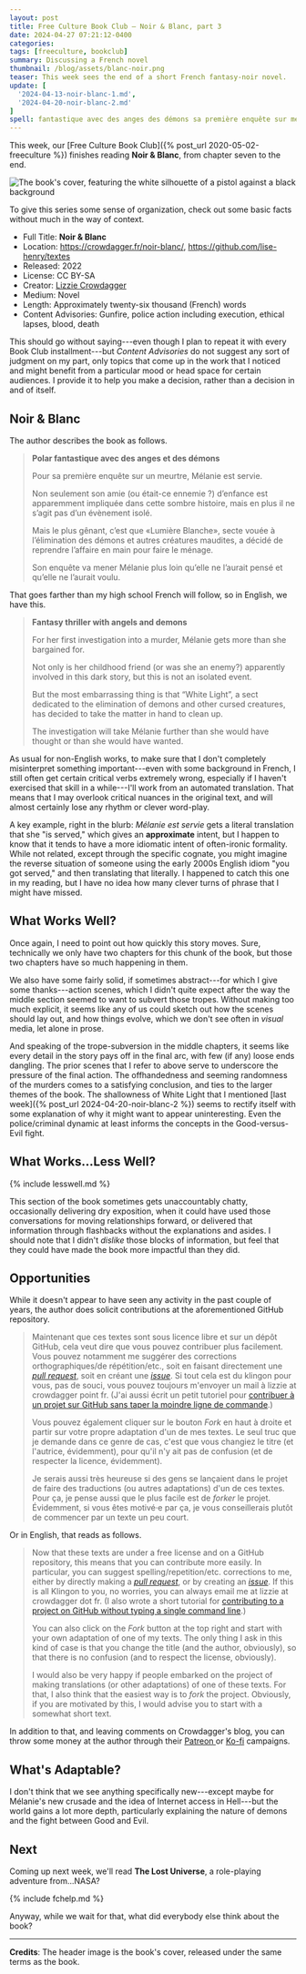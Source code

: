 ```yaml
---
layout: post
title: Free Culture Book Club — Noir & Blanc, part 3
date: 2024-04-27 07:21:12-0400
categories:
tags: [freeculture, bookclub]
summary: Discussing a French novel
thumbnail: /blog/assets/blanc-noir.png
teaser: This week sees the end of a short French fantasy-noir novel.
update: [
  '2024-04-13-noir-blanc-1.md',
  '2024-04-20-noir-blanc-2.md'
]
spell: fantastique avec des anges des démons sa première enquête sur meurtre servie seulement amie ou était ennemie enfance apparemment impliquée dans cette sombre histoire mais il ne agit évènement isolé Mais le gênant que Lumière secte vouée élimination autres créatures maudites décidé reprendre affaire faire enquête va mener qu elle aurait pensé voulu Delaur Maintenant que ces textes sont sous licence libre dépôt cela veut vous pouvez contribuer facilement notamment suggérer orthographiques répétition soit faisant directement une soit créant cela du klingon souci toujours envoyer lizzie crowdagger fr aussi écrit petit tutoriel contribuer projet moindre ligne commande également cliquer bouton haut droite partir votre propre seul truc je demande cas changiez titre autrice évidemment ait très heureuse lançaient traductions forker êtes motivé ça conseillerais plutôt commencer texte peu Ko-fi
---
```


This week, our [Free Culture Book Club]({% post_url 2020-05-02-freeculture %}) finishes reading **Noir & Blanc**, from chapter seven to the end.

![The book's cover, featuring the white silhouette of a pistol against a black background](/blog/assets/blanc-noir.png "Maybe not the most auspicious start, but we've definitely had worse...")

To give this series some sense of organization, check out some basic facts without much in the way of context.

 * Full Title:  **Noir & Blanc**
 * Location:  <https://crowdagger.fr/noir-blanc/>, <https://github.com/lise-henry/textes>
 * Released:  2022
 * License:  CC BY-SA
 * Creator:  [Lizzie Crowdagger](https://crowdagger.fr/)
 * Medium:  Novel
 * Length:  Approximately twenty-six thousand (French) words
 * Content Advisories:  Gunfire, police action including execution, ethical lapses, blood, death

This should go without saying---even though I plan to repeat it with every Book Club installment---but *Content Advisories* do not suggest any sort of judgment on my part, only topics that come up in the work that I noticed and might benefit from a particular mood or head space for certain audiences.  I provide it to help you make a decision, rather than a decision in and of itself.

## Noir & Blanc

The author describes the book as follows.

 > **Polar fantastique avec des anges et des démons**
 >
 > Pour sa première enquête sur un meurtre, Mélanie est servie.
 >
 > Non seulement son amie (ou était-ce ennemie ?) d’enfance est apparemment impliquée dans cette sombre histoire, mais en plus il ne s’agit pas d’un évènement isolé.
 >
 > Mais le plus gênant, c’est que «Lumière Blanche», secte vouée à l’élimination des démons et autres créatures maudites, a décidé de reprendre l’affaire en main pour faire le ménage.
 >
 > Son enquête va mener Mélanie plus loin qu’elle ne l’aurait pensé et qu’elle ne l’aurait voulu.

That goes farther than my high school French will follow, so in English, we have this.

 > **Fantasy thriller with angels and demons**
 >
 > For her first investigation into a murder, Mélanie gets more than she bargained for.
 >
 > Not only is her childhood friend (or was she an enemy?) apparently involved in this dark story, but this is not an isolated event.
 >
 > But the most embarrassing thing is that “White Light”, a sect dedicated to the elimination of demons and other cursed creatures, has decided to take the matter in hand to clean up.
 >
 > The investigation will take Mélanie further than she would have thought or than she would have wanted.

As usual for non-English works, to make sure that I don't completely misinterpret something important---even with some background in French, I still often get certain critical verbs extremely wrong, especially if I haven't exercised that skill in a while---I'll work from an automated translation.  That means that I may overlook critical nuances in the original text, and will almost certainly lose any rhythm or clever word-play.

A key example, right in the blurb:  *Mélanie est servie* gets a literal translation that she "is served," which gives an **approximate** intent, but I happen to know that it tends to have a more idiomatic intent of often-ironic formality.  While not related, except through the specific cognate, you might imagine the reverse situation of someone using the early 2000s English idiom "you got served," and then translating that literally.  I happened to catch this one in my reading, but I have no idea how many clever turns of phrase that I might have missed.

## What Works Well?

Once again, I need to point out how quickly this story moves.  Sure, technically we only have two chapters for this chunk of the book, but those two chapters have so much happening in them.

We also have some fairly solid, if sometimes abstract---for which I give some thanks---action scenes, which I didn't quite expect after the way the middle section seemed to want to subvert those tropes.  Without making too much explicit, it seems like any of us could sketch out how the scenes should lay out, and how things evolve, which we don't see often in *visual* media, let alone in prose.

And speaking of the trope-subversion in the middle chapters, it seems like every detail in the story pays off in the final arc, with few (if any) loose ends dangling.  The prior scenes that I refer to above serve to underscore the pressure of the final action.  The offhandedness and seeming randomness of the murders comes to a satisfying conclusion, and ties to the larger themes of the book.  The shallowness of White Light that I mentioned [last week]({% post_url 2024-04-20-noir-blanc-2 %}) seems to rectify itself with some explanation of why it might want to appear uninteresting.  Even the police/criminal dynamic at least informs the concepts in the Good-versus-Evil fight.

## What Works...Less Well?

{% include lesswell.md %}

This section of the book sometimes gets unaccountably chatty, occasionally delivering dry exposition, when it could have used those conversations for moving relationships forward, or delivered that information through flashbacks without the explanations and asides.  I should note that I didn't *dislike* those blocks of information, but feel that they could have made the book more impactful than they did.

## Opportunities

While it doesn't appear to have seen any activity in the past couple of years, the author does solicit contributions at the aforementioned GitHub repository.

 > Maintenant que ces textes sont sous licence libre et sur un dépôt GitHub, cela veut dire que vous pouvez contribuer plus facilement. Vous pouvez notamment me suggérer des corrections orthographiques/de répétition/etc., soit en faisant directement une [_pull request_](https://github.com/Crowdagger/textes/pulls), soit en créant une [_issue_](https://github.com/Crowdagger/textes/issues). Si tout cela est du klingon pour vous, pas de souci, vous pouvez toujours m'envoyer un mail à lizzie at crowdagger point fr. (J'ai aussi écrit un petit tutoriel pour [contribuer à un projet sur GitHub sans taper la moindre ligne de commande](http://crowdagger.fr/blog/index.php?post/2017/03/22/Tutoriel-%3A-contribuer-%C3%A0-un-projet-sur-Github).)
 >
 > Vous pouvez également cliquer sur le bouton _Fork_ en haut à droite et partir sur votre propre adaptation d'un de mes textes. Le seul truc que je demande dans ce genre de cas, c'est que vous changiez le titre (et l'autrice, évidemment), pour qu'il n'y ait pas de confusion (et de respecter la licence, évidemment).
 >
 > Je serais aussi très heureuse si des gens se lançaient dans le projet de faire des traductions (ou autres adaptations) d'un de ces textes. Pour ça, je pense aussi que le plus facile est de _forker_ le projet. Évidemment, si vous êtes motivé·e par ça, je vous conseillerais plutôt de commencer par un texte un peu court.

Or in English, that reads as follows.

 > Now that these texts are under a free license and on a GitHub repository, this means that you can contribute more easily. In particular, you can suggest spelling/repetition/etc. corrections to me, either by directly making a [_pull request_](https://github.com/Crowdagger/textes/pulls), or by creating an [_issue_](https://github.com/Crowdagger/textes/issues). If this is all Klingon to you, no worries, you can always email me at lizzie at crowdagger dot fr. (I also wrote a short tutorial for [contributing to a project on GitHub without typing a single command line](http://crowdagger.fr/blog/index.php?post/2017/03/22/Tutoriel-%3A-contribuer-%C3%A0-un-projet-sur-Github).)
 >
 > You can also click on the _Fork_ button at the top right and start with your own adaptation of one of my texts. The only thing I ask in this kind of case is that you change the title (and the author, obviously), so that there is no confusion (and to respect the license, obviously).
 >
 > I would also be very happy if people embarked on the project of making translations (or other adaptations) of one of these texts. For that, I also think that the easiest way is to _fork_ the project. Obviously, if you are motivated by this, I would advise you to start with a somewhat short text.

In addition to that, and leaving comments on Crowdagger's blog, you can throw some money at the author through their [Patreon <i class="fab fa-patreon"></i>](https://www.patreon.com/crowdagger) or [Ko-fi](https://ko-fi.com/crowdagger) campaigns.

## What's Adaptable?

I don't think that we see anything specifically new---except maybe for Mélanie's new crusade and the idea of Internet access in Hell---but the world gains a lot more depth, particularly explaining the nature of demons and the fight between Good and Evil.

## Next

Coming up next week, we'll read **The Lost Universe**, a role-playing adventure from...NASA?

{% include fchelp.md %}

Anyway, while we wait for that, what did everybody else think about the book?

* * *

**Credits**:  The header image is the book's cover, released under the same terms as the book.
